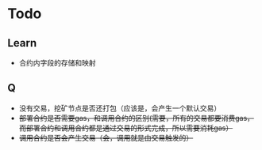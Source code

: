 # Todo

## Learn
- 合约内字段的存储和映射


## Q
- 没有交易，挖矿节点是否还打包（应该是，会产生一个默认交易）
- ~~部署合约是否需要gas，和调用合约的区别(需要，所有的交易都要消费gas，而部署合约和调用合约都是通过交易的形式完成，所以需要消耗gas）~~
- ~~调用合约是否会产生交易（会，调用就是由交易触发的）~~
